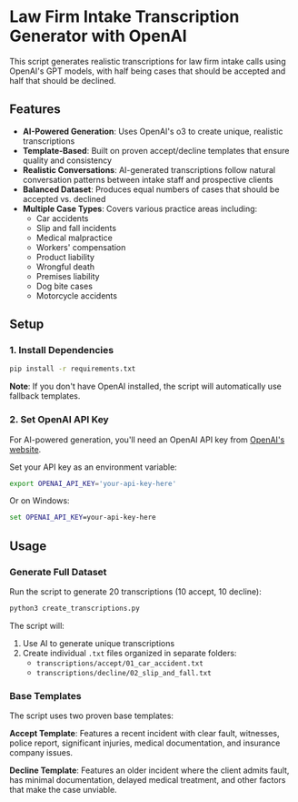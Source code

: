 # Law Firm Intake Transcription Generator with OpenAI

This script generates realistic transcriptions for law firm intake calls using OpenAI's GPT models, with half being cases that should be accepted and half that should be declined.

## Features

- **AI-Powered Generation**: Uses OpenAI's o3 to create unique, realistic transcriptions
- **Template-Based**: Built on proven accept/decline templates that ensure quality and consistency
- **Realistic Conversations**: AI-generated transcriptions follow natural conversation patterns between intake staff and prospective clients
- **Balanced Dataset**: Produces equal numbers of cases that should be accepted vs. declined
- **Multiple Case Types**: Covers various practice areas including:
  - Car accidents
  - Slip and fall incidents
  - Medical malpractice
  - Workers' compensation
  - Product liability
  - Wrongful death
  - Premises liability
  - Dog bite cases
  - Motorcycle accidents

## Setup

### 1. Install Dependencies

```bash
pip install -r requirements.txt
```

**Note**: If you don't have OpenAI installed, the script will automatically use fallback templates.

### 2. Set OpenAI API Key

For AI-powered generation, you'll need an OpenAI API key from [OpenAI's website](https://platform.openai.com/api-keys).

Set your API key as an environment variable:

```bash
export OPENAI_API_KEY='your-api-key-here'
```

Or on Windows:
```cmd
set OPENAI_API_KEY=your-api-key-here
```

## Usage

### Generate Full Dataset

Run the script to generate 20 transcriptions (10 accept, 10 decline):

```bash
python3 create_transcriptions.py
```

The script will:
1. Use AI to generate unique transcriptions
2. Create individual `.txt` files organized in separate folders:
   - `transcriptions/accept/01_car_accident.txt`
   - `transcriptions/decline/02_slip_and_fall.txt`

### Base Templates

The script uses two proven base templates:

**Accept Template**: Features a recent incident with clear fault, witnesses, police report, significant injuries, medical documentation, and insurance company issues.

**Decline Template**: Features an older incident where the client admits fault, has minimal documentation, delayed medical treatment, and other factors that make the case unviable.